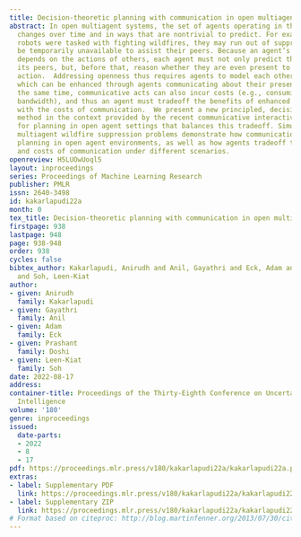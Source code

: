 ```yaml
---
title: Decision-theoretic planning with communication in open multiagent systems
abstract: In open multiagent systems, the set of agents operating in the environment
  changes over time and in ways that are nontrivial to predict. For example, if collaborative
  robots were tasked with fighting wildfires, they may run out of suppressants and
  be temporarily unavailable to assist their peers. Because an agent’s optimal action
  depends on the actions of others, each agent must not only predict the actions of
  its peers, but, before that, reason whether they are even present to perform an
  action.  Addressing openness thus requires agents to model each other’s presence,
  which can be enhanced through agents communicating about their presence in the environment.  At
  the same time, communicative acts can also incur costs (e.g., consuming limited
  bandwidth), and thus an agent must tradeoff the benefits of enhanced coordination
  with the costs of communication.  We present a new principled, decision-theoretic
  method in the context provided by the recent communicative interactive POMDP framework
  for planning in open agent settings that balances this tradeoff. Simulations of
  multiagent wildfire suppression problems demonstrate how communication can improve
  planning in open agent environments, as well as how agents tradeoff the benefits
  and costs of communication under different scenarios.
openreview: H5LUOwUoql5
layout: inproceedings
series: Proceedings of Machine Learning Research
publisher: PMLR
issn: 2640-3498
id: kakarlapudi22a
month: 0
tex_title: Decision-theoretic planning with communication in open multiagent systems
firstpage: 938
lastpage: 948
page: 938-948
order: 938
cycles: false
bibtex_author: Kakarlapudi, Anirudh and Anil, Gayathri and Eck, Adam and Doshi, Prashant
  and Soh, Leen-Kiat
author:
- given: Anirudh
  family: Kakarlapudi
- given: Gayathri
  family: Anil
- given: Adam
  family: Eck
- given: Prashant
  family: Doshi
- given: Leen-Kiat
  family: Soh
date: 2022-08-17
address:
container-title: Proceedings of the Thirty-Eighth Conference on Uncertainty in Artificial
  Intelligence
volume: '180'
genre: inproceedings
issued:
  date-parts:
  - 2022
  - 8
  - 17
pdf: https://proceedings.mlr.press/v180/kakarlapudi22a/kakarlapudi22a.pdf
extras:
- label: Supplementary PDF
  link: https://proceedings.mlr.press/v180/kakarlapudi22a/kakarlapudi22a-supp.pdf
- label: Supplementary ZIP
  link: https://proceedings.mlr.press/v180/kakarlapudi22a/kakarlapudi22a-supp.zip
# Format based on citeproc: http://blog.martinfenner.org/2013/07/30/citeproc-yaml-for-bibliographies/
---
```


